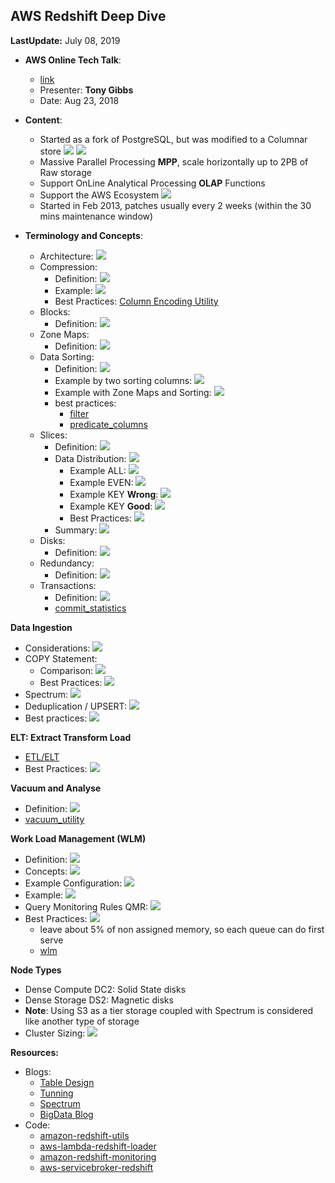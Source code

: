 
## **AWS Redshift Deep Dive**

**LastUpdate:** July 08, 2019

- **AWS Online Tech Talk**:
    - [link](https://www.youtube.com/watch?v=Hur-p3kGDTA)
    - Presenter: **Tony Gibbs**
    - Date: Aug 23, 2018

- **Content**:
    - Started as a fork of PostgreSQL, but was modified to a Columnar store ![](images/columnar_terminology.png) ![](images/columnar_data.png)
    - Massive Parallel Processing **MPP**, scale horizontally up to 2PB of Raw storage
    - Support OnLine Analytical Processing **OLAP** Functions
    - Support the AWS Ecosystem ![](images/redshift.png)
    - Started in Feb 2013, patches usually every 2 weeks (within the 30 mins maintenance window)

- **Terminology and Concepts**:
    - Architecture: ![](images/redshift_arch.png)
    - Compression:
        - Definition: ![](images/compression_terminology.png)
        - Example: ![](images/compression_example.png)
        - Best Practices: [Column Encoding Utility](https://github.com/awslabs/amazon-redshift-utils/tree/master/src/ColumnEncodingUtility)
    - Blocks:
        - Definition: ![](images/blocks_terminology.png)
    - Zone Maps:
        - Definition: ![](images/zone_maps_terminology.png)
    - Data Sorting:
        - Definition: ![](images/data_sorting_definition.png)
        - Example by two sorting columns: ![](images/data_sort_example.png)
        - Example with Zone Maps and Sorting: ![](images/data_sorting_zone_maps_example.png)
        - best practices:
            - [filter](https://github.com/awslabs/amazon-redshift-utils/blob/master/src/AdminScripts/filter_used.sql)
            - [predicate_columns](https://github.com/awslabs/amazon-redshift-utils/blob/master/src/AdminScripts/predicate_columns.sql)
    - Slices:
        - Definition: ![](images/slices_terminology.png)
        - Data Distribution: ![](images/slices_data_distribution.png)
            - Example ALL: ![](images/slice_data_distribution_style_ALL_example.png)
            - Example EVEN: ![](images/slice_data_distribution_style_even_example.png)
            - Example KEY **Wrong**: ![](images/slice_data_distribution_style_key_example_wrong.png)
            - Example KEY **Good**: ![](images/slice_data_distribution_style_key_example_good.png)
            - Best Practices: ![](images/slice_data_distribution_best_practices.png)
        - Summary: ![](images/slice_data_distribution_summary.png)
    - Disks:
        - Definition: ![](images/disks_terminology.png)
    - Redundancy:
        - Definition: ![](images/redundancy_terminology.png)
    - Transactions:
        - Definition: ![](images/transactions_terminology.png)
        - [commit_statistics](https://github.com/awslabs/amazon-redshift-utils/blob/master/src/AdminScripts/commit_stats.sql)


**Data Ingestion**
- Considerations: ![](images/data_ingestion_considerations.png)
- COPY Statement: 
    - Comparison: ![](images/data_ingestion_COPY_statement.png)
    - Best Practices: ![](images/data_ingestion_COPY_best_practices.png)
- Spectrum: ![](images/data_ingestion_with_spectrum.png)
- Deduplication / UPSERT: ![](images/data_ingestion_deduplication-UPSERT.png)
- Best practices: ![](images/data_sort_best_practices.png)

**ELT: Extract Transform Load**
- [ETL/ELT](https://aws.amazon.com/mp/scenarios/bi/etl/)
- Best Practices: ![](images/ELT_best_practices.png)

**Vacuum and Analyse**
- Definition: ![](images/vacuum_and_analyze.png)
- [vacuum_utility](https://github.com/awslabs/amazon-redshift-utils/tree/master/src/AnalyzeVacuumUtility)

**Work Load Management (WLM)**
- Definition: ![](images/work_loads_management_wlm.png)
- Concepts: ![](images/wlm_concepts.png)
- Example Configuration: ![](images/wlm_example_conf.png)
- Example: ![](images/wlm_example.png)
- Query Monitoring Rules QMR: ![](images/query_monitoring_rules_qmr.png)
- Best Practices: ![](images/wlm_qmr_best_practices.png)
    - leave about 5% of non assigned memory, so each queue can do first serve
    - [wlm](https://github.com/awslabs/amazon-redshift-utils/blob/master/src/AdminScripts/wlm_apex_hourly.sql)

**Node Types**
- Dense Compute DC2: Solid State disks
- Dense Storage DS2: Magnetic disks
- **Note**: Using S3 as a tier storage coupled with Spectrum is considered like another type of storage
- Cluster Sizing: ![](images/cluster_sizing_best_practice.png)


**Resources:**
- Blogs:
    - [Table Design](https://aws.amazon.com/blogs/big-data/amazon-redshift-engineerings-advanced-table-design-playbook-preamble-prerequisites-and-prioritization/)
    - [Tunning](https://aws.amazon.com/blogs/big-data/top-10-performance-tuning-techniques-for-amazon-redshift/)
    - [Spectrum](https://aws.amazon.com/blogs/big-data/10-best-practices-for-amazon-redshift-spectrum/)
    - [BigData Blog](https://aws.amazon.com/blogs/big-data/)
- Code:
    - [amazon-redshift-utils](https://github.com/awslabs/amazon-redshift-utils)
    - [aws-lambda-redshift-loader](https://github.com/awslabs/aws-lambda-redshift-loader)
    - [amazon-redshift-monitoring](https://github.com/awslabs/amazon-redshift-monitoring)
    - [aws-servicebroker-redshift](https://github.com/awslabs/aws-servicebroker-redshift)